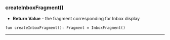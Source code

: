 ### createInboxFragment() <a name="createInboxFragment()"></a>

* **Return Value** - the fragment corresponding for Inbox display
```
fun createInboxFragment(): Fragment = InboxFragment()
```
---
